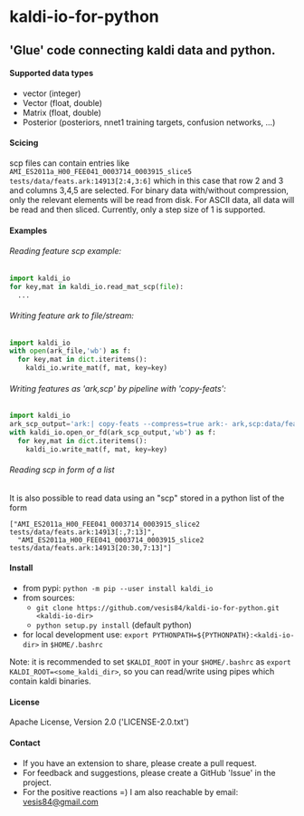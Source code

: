kaldi-io-for-python
===================
'Glue' code connecting kaldi data and python.
-----------------------------------------------

#### Supported data types
- vector (integer)
- Vector (float, double)
- Matrix (float, double)
- Posterior (posteriors, nnet1 training targets, confusion networks, ...)

#### Scicing
scp files can contain entries like
``` AMI_ES2011a_H00_FEE041_0003714_0003915_slice5 tests/data/feats.ark:14913[2:4,3:6]```
which in this case that row 2 and 3 and columns 3,4,5 are selected. For binary data
with/without compression, only the relevant elements will be read from disk. For ASCII
data, all data will be read and then sliced. Currently, only a step size of 1 is
supported.

#### Examples

###### Reading feature scp example:

```python
import kaldi_io
for key,mat in kaldi_io.read_mat_scp(file):
  ...
```

###### Writing feature ark to file/stream:
```python
import kaldi_io
with open(ark_file,'wb') as f:
  for key,mat in dict.iteritems():
    kaldi_io.write_mat(f, mat, key=key)
```

###### Writing features as 'ark,scp' by pipeline with 'copy-feats':
```python
import kaldi_io
ark_scp_output='ark:| copy-feats --compress=true ark:- ark,scp:data/feats2.ark,data/feats2.scp'
with kaldi_io.open_or_fd(ark_scp_output,'wb') as f:
  for key,mat in dict.iteritems():
    kaldi_io.write_mat(f, mat, key=key)
```

###### Reading scp in form of a list
It is also possible to read data using an "scp" stored in a python list of the form
```
["AMI_ES2011a_H00_FEE041_0003714_0003915_slice2 tests/data/feats.ark:14913[:,7:13]",
  "AMI_ES2011a_H00_FEE041_0003714_0003915_slice2 tests/data/feats.ark:14913[20:30,7:13]"]
```

#### Install
- from pypi: `python -m pip --user install kaldi_io`
- from sources:
  - `git clone https://github.com/vesis84/kaldi-io-for-python.git <kaldi-io-dir>`
  - `python setup.py install` (default python)
- for local development use: `export PYTHONPATH=${PYTHONPATH}:<kaldi-io-dir>` in `$HOME/.bashrc`

Note: it is recommended to set `$KALDI_ROOT` in your `$HOME/.bashrc` as
`export KALDI_ROOT=<some_kaldi_dir>`, so you can read/write using
pipes which contain kaldi binaries.


#### License
Apache License, Version 2.0 ('LICENSE-2.0.txt')

#### Contact
- If you have an extension to share, please create a pull request.
- For feedback and suggestions, please create a GitHub 'Issue' in the project.
- For the positive reactions =) I am also reachable by email: vesis84@gmail.com
